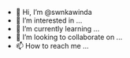 - 👋 Hi, I’m @swnkawinda
- 👀 I’m interested in ...
- 🌱 I’m currently learning ...
- 💞️ I’m looking to collaborate on ...
- 📫 How to reach me ...

<!---
swnkawinda/swnkawinda is a ✨ special ✨ repository because its `README.md` (this file) appears on your GitHub profile.
You can click the Preview link to take a look at your changes.
--->
